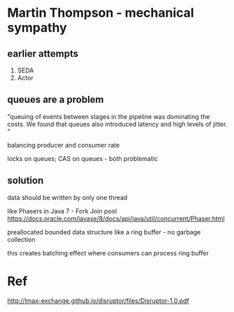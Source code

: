 
# Martin Thompson - mechanical sympathy

## earlier attempts

1. SEDA
2. Actor

## queues are a problem

"queuing of events between stages in the pipeline was dominating the costs.  We found that queues also introduced latency and high levels of jitter. "

balancing producer and consumer rate

locks on queues; CAS on queues - both problematic

## solution

data should be written by only one thread

like Phasers in Java 7 - Fork Join pool
https://docs.oracle.com/javase/8/docs/api/java/util/concurrent/Phaser.html

preallocated bounded data structure like a ring buffer - no garbage collection

this creates batching effect where consumers can process ring buffer

# Ref


http://lmax-exchange.github.io/disruptor/files/Disruptor-1.0.pdf



